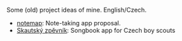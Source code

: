 Some (old) project ideas of mine. English/Czech.

* [notemap](notemap.md): Note-taking app proposal.
* [Skautský zpěvník](skautsky_zpevnik.md): Songbook app for Czech boy scouts